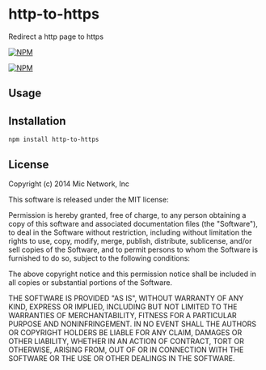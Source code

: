 # http-to-https

Redirect a http page to https

[![NPM](https://nodei.co/npm/http-to-https.png?downloads&stars)](https://nodei.co/npm/http-to-https/)

[![NPM](https://nodei.co/npm-dl/http-to-https.png)](https://nodei.co/npm/http-to-https/)

## Usage



## Installation

```
npm install http-to-https
```

## License

Copyright (c) 2014 Mic Network, Inc

This software is released under the MIT license:

Permission is hereby granted, free of charge, to any person obtaining a copy
of this software and associated documentation files (the "Software"), to deal
in the Software without restriction, including without limitation the rights
to use, copy, modify, merge, publish, distribute, sublicense, and/or sell
copies of the Software, and to permit persons to whom the Software is
furnished to do so, subject to the following conditions:

The above copyright notice and this permission notice shall be included in
all copies or substantial portions of the Software.

THE SOFTWARE IS PROVIDED "AS IS", WITHOUT WARRANTY OF ANY KIND, EXPRESS OR
IMPLIED, INCLUDING BUT NOT LIMITED TO THE WARRANTIES OF MERCHANTABILITY,
FITNESS FOR A PARTICULAR PURPOSE AND NONINFRINGEMENT. IN NO EVENT SHALL THE
AUTHORS OR COPYRIGHT HOLDERS BE LIABLE FOR ANY CLAIM, DAMAGES OR OTHER
LIABILITY, WHETHER IN AN ACTION OF CONTRACT, TORT OR OTHERWISE, ARISING FROM,
OUT OF OR IN CONNECTION WITH THE SOFTWARE OR THE USE OR OTHER DEALINGS IN
THE SOFTWARE.

